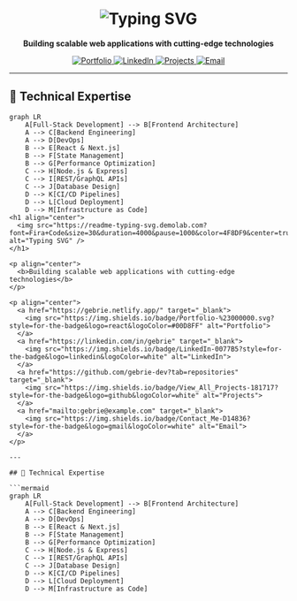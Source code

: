 <h1 align="center">
  <img src="https://readme-typing-svg.demolab.com?font=Fira+Code&size=30&duration=4000&pause=1000&color=4F8DF9&center=true&vCenter=true&width=500&lines=Hey+there!+I'm+Gebrie+%F0%9F%91%8B;Senior+MERN+Stack+Developer;Next.js+Specialist;Tech+Architect" alt="Typing SVG" />
</h1>

<p align="center">
  <b>Building scalable web applications with cutting-edge technologies</b>
</p>

<p align="center">
  <a href="https://gebrie.netlify.app/" target="_blank">
    <img src="https://img.shields.io/badge/Portfolio-%23000000.svg?style=for-the-badge&logo=react&logoColor=#00D8FF" alt="Portfolio">
  </a>
  <a href="https://linkedin.com/in/gebrie" target="_blank">
    <img src="https://img.shields.io/badge/LinkedIn-0077B5?style=for-the-badge&logo=linkedin&logoColor=white" alt="LinkedIn">
  </a>
  <a href="https://github.com/gebrie-dev?tab=repositories" target="_blank">
    <img src="https://img.shields.io/badge/View_All_Projects-181717?style=for-the-badge&logo=github&logoColor=white" alt="Projects">
  </a>
  <a href="mailto:gebrie@example.com" target="_blank">
    <img src="https://img.shields.io/badge/Contact_Me-D14836?style=for-the-badge&logo=gmail&logoColor=white" alt="Email">
  </a>
</p>

---

## 🚀 Technical Expertise

```mermaid
graph LR
    A[Full-Stack Development] --> B[Frontend Architecture]
    A --> C[Backend Engineering]
    A --> D[DevOps]
    B --> E[React & Next.js]
    B --> F[State Management]
    B --> G[Performance Optimization]
    C --> H[Node.js & Express]
    C --> I[REST/GraphQL APIs]
    C --> J[Database Design]
    D --> K[CI/CD Pipelines]
    D --> L[Cloud Deployment]
    D --> M[Infrastructure as Code]
<h1 align="center">
  <img src="https://readme-typing-svg.demolab.com?font=Fira+Code&size=30&duration=4000&pause=1000&color=4F8DF9&center=true&vCenter=true&width=500&lines=Hey+there!+I'm+Gebrie+%F0%9F%91%8B;Senior+MERN+Stack+Developer;Next.js+Specialist;Tech+Architect" alt="Typing SVG" />
</h1>

<p align="center">
  <b>Building scalable web applications with cutting-edge technologies</b>
</p>

<p align="center">
  <a href="https://gebrie.netlify.app/" target="_blank">
    <img src="https://img.shields.io/badge/Portfolio-%23000000.svg?style=for-the-badge&logo=react&logoColor=#00D8FF" alt="Portfolio">
  </a>
  <a href="https://linkedin.com/in/gebrie" target="_blank">
    <img src="https://img.shields.io/badge/LinkedIn-0077B5?style=for-the-badge&logo=linkedin&logoColor=white" alt="LinkedIn">
  </a>
  <a href="https://github.com/gebrie-dev?tab=repositories" target="_blank">
    <img src="https://img.shields.io/badge/View_All_Projects-181717?style=for-the-badge&logo=github&logoColor=white" alt="Projects">
  </a>
  <a href="mailto:gebrie@example.com" target="_blank">
    <img src="https://img.shields.io/badge/Contact_Me-D14836?style=for-the-badge&logo=gmail&logoColor=white" alt="Email">
  </a>
</p>

---

## 🚀 Technical Expertise

```mermaid
graph LR
    A[Full-Stack Development] --> B[Frontend Architecture]
    A --> C[Backend Engineering]
    A --> D[DevOps]
    B --> E[React & Next.js]
    B --> F[State Management]
    B --> G[Performance Optimization]
    C --> H[Node.js & Express]
    C --> I[REST/GraphQL APIs]
    C --> J[Database Design]
    D --> K[CI/CD Pipelines]
    D --> L[Cloud Deployment]
    D --> M[Infrastructure as Code]
